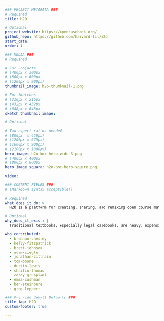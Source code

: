 ```yaml
---
### PROJECT METADATA ###
# Required
title: H2O

# Optional
project_website: https://opencasebook.org/
github_repo: https://github.com/harvard-lil/h2o
start_date:
order: 1

### MEDIA ###
# Required

# For Projects
# (400px x 300px)
# (800px x 600px)
# (1200px x 900px)
thumbnail_image: h2o-thumbnail-1.png

# For Sketches
# (216px x 216px)
# (432px x 432px)
# (648px x 648px)
sketch_thumbnail_image:

# Optional

# Two aspect ratios needed
# (800px  x 450px)
# (1200px x 675px)
# (1600px x 900px)
# (2100px x 1000px)
hero_image: h2o-box-hero-wide-3.png
# (400px x 400px)
# (800px x 800px)
hero_image_square: h2o-box-hero-square.png

video:

### CONTENT FIELDS ###
# (Markdown syntax acceptable!)

# Required
what_does_it_do: >
  H2O is a platform for creating, sharing, and remixing open course materials.

# Optional
why_does_it_exist: |
  Traditional textbooks, especially legal casebooks, are heavy, expensive and inflexible.

who_contributed:
  - brennan-chesley
  - kelly-fitzpatrick
  - brett-johnson
  - adam-ziegler
  - jonathan-zittrain
  - tom-boone
  - dustin-lewis
  - shailin-thomas
  - casey-gruppioni
  - emma-cushman
  - ben-steinberg
  - greg-leppert

### Override Jekyll Defaults ###
title-tag: H2O
custom-footer: true

---
```

